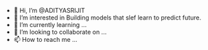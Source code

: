 - 👋 Hi, I’m @ADITYASRIJIT
- 👀 I’m interested in Building models that slef learn to predict future.
- 🌱 I’m currently learning ...
- 💞️ I’m looking to collaborate on ...
- 📫 How to reach me ...


